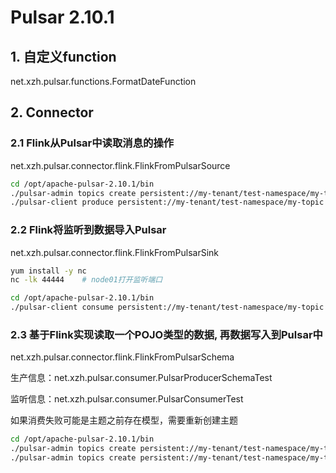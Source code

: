 # Pulsar 2.10.1

## 1. 自定义function

net.xzh.pulsar.functions.FormatDateFunction

## 2. Connector


### 2.1 Flink从Pulsar中读取消息的操作

net.xzh.pulsar.connector.flink.FlinkFromPulsarSource

```bash
cd /opt/apache-pulsar-2.10.1/bin
./pulsar-admin topics create persistent://my-tenant/test-namespace/my-topic   # 创建一个没有分区的topic
./pulsar-client produce persistent://my-tenant/test-namespace/my-topic --messages "flink-pulsar"	# 生产消息
```

### 2.2 Flink将监听到数据导入Pulsar

net.xzh.pulsar.connector.flink.FlinkFromPulsarSink

```bash
yum install -y nc
nc -lk 44444	# node01打开监听端口

cd /opt/apache-pulsar-2.10.1/bin
./pulsar-client consume persistent://my-tenant/test-namespace/my-topic -s "first-sub"	# 启动监听者
```

### 2.3 基于Flink实现读取一个POJO类型的数据, 再数据写入到Pulsar中

net.xzh.pulsar.connector.flink.FlinkFromPulsarSchema

生产信息：net.xzh.pulsar.consumer.PulsarProducerSchemaTest

监听信息：net.xzh.pulsar.consumer.PulsarConsumerTest

如果消费失败可能是主题之前存在模型，需要重新创建主题

```bash
cd /opt/apache-pulsar-2.10.1/bin
./pulsar-admin topics create persistent://my-tenant/test-namespace/my-topic3
./pulsar-admin topics create persistent://my-tenant/test-namespace/my-topic4
```

